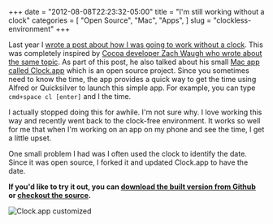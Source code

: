+++
date = "2012-08-08T22:23:32-05:00"
title = "I'm still working without a clock"
categories = [
  "Open Source",
  "Mac",
  "Apps",
]
slug = "clockless-environment"
+++

Last year I [wrote a post about how I was going to work without a clock](http://log.jsh.in/posts/back-to-blogging-and-working-without-a-clock/). This was completely inspired by [Cocoa developer Zach Waugh who wrote about the same topic](http://blog.zachwaugh.com/post/6290996753/working-without-a-clock). As part of this post, he also talked about his small [Mac app called Clock.app](http://zachwaugh.com/clock) which is an open source project. Since you sometimes need to know the time, the app provides a quick way to get the time using Alfred or Quicksilver to launch this simple app. For example, you can type `cmd+space cl [enter]` and I the time.

I actually stopped doing this for awhile. I'm not sure why. I love working this way and recently went back to the clock-free environment. It works so well for me that when I'm working on an app on my phone and see the time, I get a little upset.

<!-- more -->

One small problem I had was I often used the clock to identify the date. Since it was open source, I forked it and updated Clock.app to have the date.

**If you'd like to try it out, you can [download the built version from Github](https://github.com/jnjosh/Clock.app/downloads) or [checkout the source](https://github.com/jnjosh/Clock.app).**

![Clock.app customized](/assets/images/clock.app.png)
